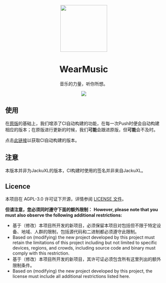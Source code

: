 <p align="center"><img src="https://s3.ax1x.com/2021/02/02/ymJArq.png" width="150px"/></p>
<h1 align="center">WearMusic</h1>
<p align="center">音乐的力量，听你所想。</p>
<p align="center">
   <a href="https://install.appcenter.ms/orgs/wearmusic/apps/wearmusic/distribution_groups/public"><img src="https://build.appcenter.ms/v0.1/apps/83af8ac2-0f2a-4b43-9bb2-9cf616d1b3a2/branches/master/badge"></a>
</p>


## 使用

在[原版](https://github.com/JackuXL/WearMusic)的基础上，我们增添了CI自动构建的功能，在每一次Push时便会自动构建相应的版本；在原版进行更新的时候，我们**可能**会跟进原版，但**可能**会不及时。

点击[此链接](https://install.appcenter.ms/orgs/wearmusic/apps/wearmusic/distribution_groups/public)以获取CI自动构建的版本。

## 注意

本版本并非为JackuXL的版本，CI构建时使用的签名并非来自JackuXL。

## Licence

本项目在 AGPL-3.0 许可证下开源，详情参阅 [LICENSE 文件](https://github.com/JackuXL/WearMusic/blob/master/LICENSE)。

**但请注意，您必须同时遵守下面的额外限制：**
**However, please note that you must also observe the following additional restrictions:**

- 基于（修改）本项目所开发的新项目，必须保留本项目对包括但不限于特定设备、地域、人群的限制，包括源代码和二进制都必须遵守此限制。
- Based on (modifying) the new project developed by this project must retain the limitations of this project including but not limited to specific devices, regions, and crowds, including source code and binary must comply with this restriction.
- 基于（修改）本项目所开发的新项目，其许可证必须包含所有这里列出的额外限制条件。
- Based on (modifying) the new project developed by this project, the license must include all additional restrictions listed here.
